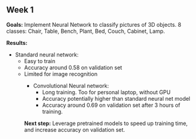 ## Week 1

**Goals:** Implement Neural Network to classify pictures of 3D objects. 8 classes: Chair, Table, Bench, Plant, Bed, Couch, Cabinet, Lamp.

**Results:**
<ul>
<li>Standard neural network:
	<ul>
	<li>Easy to train</li>
	<li>Accuracy around 0.58 on validation set</li>
	<li>Limited for image recognition</li>
	<ul/>
</li>
<li>
Convolutional Neural network:
	<ul>
	<li>Long training. Too for personal laptop, without GPU</li>
	<li>Accuracy potentially higher than standard neural net model</li>
	<li>Accuracy around 0.69 on validation set after 3 hours of training.</li>
	</ul>
</li>
</ul>  

<b>Next step:</b> Leverage pretrained models to speed up training time, and increase accuracy on validation set.
